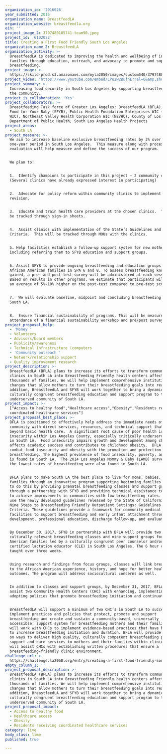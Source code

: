 ```yaml
---
organization_id: '2016026'
year_submitted: 2016
organization_name: BreastfeedLA
organization_website: breastfeedla.org
ein: ''
project_image_2: 3797480105741-team90.jpeg
project_id: '6102022'
title: Creating a First Food Friendly South Los Angeles
organization_name_2: BreastfeedLA
organization_activity: >-
  BreastfeedLA is dedicated to improving the health and wellbeing of infants and
  families through education, outreach, and advocacy to promote and support
  breastfeeding.
project_image: >-
  https://skild-prod.s3.amazonaws.com/myla2050/images/custom540/3797480105741-team90.jpeg
project_video: 'https://www.youtube.com/embed/LPu2w2BufhE?rel=0&amp;showinfo=0'
project_summary: >-
  Increasing food security in South Los Angeles by supporting breastfeeding in
  the community.
project_is_collaboration: 'Yes'
project_collaborators: >-
  Breastfeeding Task force of Greater Los Angeles: BreastfeedLA (BFLA), Soul
  Food for Your Baby (SFYB), Public Health Foundation Enterprises WIC (PHFE
  WIC), Northeast Valley Health Corporation WIC (NEVHC), County of Los Angeles,
  Department of Public Health, South Los Angeles Health Projects
project_areas:
  - South LA
project_measure: >-
  We aim to increase baseline exclusive breastfeeding rates by 3% over a
  one-year period in South Los Angeles.  This measure along with process
  evaluation will help measure and define the success of our program.


  We plan to:


  1.  Identify champions to participate in this project – 2 community clinics.
  (Several clinics have already expressed interest in participating)


  2.  Advocate for policy reform within community clinics to implement policy
  revision.


  3.  Educate and train health care providers at the chosen clinics.  This will
  be tracked through sign-in sheets.


  4.  Assist clinics with implementation of the State’s Guidelines and
  Criteria.  This will be tracked through MOUs with the clinics.


  5. Help facilities establish a follow-up support system for new mothers,
  including referring them to SFYB education and support groups.


  6. Assist SFYB to provide ongoing breastfeeding and education groups to
  African American families in SPA 6 and 8. To assess breastfeeding knowledge
  gained, a pre- and post-test survey will be administered at each session.
  Based on results in other programs, we estimate that participants will score
  an average of 5%-10% higher on the post-test compared to pre-test scores.


  7.  We will evaluate baseline, midpoint and concluding breastfeeding rates in
  South LA.


  8.  Ensure financial sustainability of programs. This will be measured through
  attendance of a financial sustainability workshop and pre/post surveys.
project_proposal_help:
  - 'Money '
  - Volunteers
  - Advisors/board members
  - Publicity/awareness
  - Technical infrastructure (computers
  - 'Community outreach '
  - Network/relationship support
  - Quality improvement research
project_description: >-
  BreastfeedLA (BFLA) plans to increase its efforts to transform community
  clinics in South LA into Breastfeeding Friendly health centers affecting
  thousands of families. We will help implement comprehensive institutional
  changes that allow mothers to turn their breastfeeding goals into reality. In
  addition, BreastfeedLA and SFYB will work together to bring a dynamic
  culturally congruent breastfeeding education and support program to the
  underserved community of South LA.
project_impact: >-
  ["Access to healthy food","Healthcare access","Obesity","Residents receiving
  coordinated healthcare services"]
project_proposal_best_place: >-
  BFLA is positioned to effectively help address the immediate needs of the
  community with direct services, resources, and technical support that is
  beyond basic health care.  A significant root cause of poor health is food
  insecurity within Los Angeles County, especially critically underserved areas
  in South LA.  Food insecurity impairs growth and development among children,
  affects academic success and contributes to childhood obesity.  BFLA can
  combat food insecurity and obesity with the promotion and protection of
  breastfeeding. The highest prevalence of food insecurity, poverty, and obesity
  is found in South LA.  The 2014 Los Angeles Mommy & Baby (LAMB) survey showed
  the lowest rates of breastfeeding were also found in South LA.  


  BFLA plans to make South LA the best place to live for moms, babies, and
  families through an innovative program supporting beginning families.  We plan
  to do this by providing prenatal breastfeeding classes and support groups
  through a partnership with SFYB and providing technical assistance to clinics
  to achieve improvements in communities with low breastfeeding rates. We will
  use the newly developed guidelines released by the State of California, The
  Nine Steps to Breastfeeding Friendly Outpatient Settings: Guidelines and
  Criteria. These guidelines provide a framework for community medical
  facilities to support breastfeeding and early infant attachment through policy
  development, professional education, discharge follow-up, and evaluation.


  By December 30, 2017, SFYB in partnership with BFLA will provide two series of
  culturally relevant breastfeeding classes and nine support groups for African
  American families led by a culturally congruent peer counselor and/or
  certified lactation educator (CLE) in South Los Angeles. The 6 hour course is
  taught over three weeks. 


  Using research and findings from focus groups, classes will link breastfeeding
  to the African American experience, history, and hope for better health
  outcomes. The program will address sociocultural concerns as well.


  In addition to classes and support groups, by December 31, 2017, BFLA will
  assist two Community Health Centers (CHC) with enhancing, implementing, and
  adopting policies that promote breastfeeding initiation and continuation.


  BreastfeedLA will support a minimum of two CHC’s in South LA to successfully
  implement practices and policies that protect, promote and support
  breastfeeding and create and sustain a community-based, universally
  accessible, support system for breastfeeding mothers and their families. BFLA
  will work with CHCs to implement evidence-based practices that have been shown
  to increase breastfeeding initiation and duration. BFLA will provide guidance
  on ways to deliver high quality, culturally competent breastfeeding promotion,
  support and care services to mothers and their families within clinics. BFLA
  will assist CHCs with establishing written procedures that ensure a
  breastfeeding-friendly clinic environment.
challenge_url: >-
  https://challenge.la2050.org/entry/creating-a-first-food-friendly-south-los-angeles
empty_column_1: ''
project_proposal_description: >-
  BreastfeedLA (BFLA) plans to increase its efforts to transform community
  clinics in South LA into Breastfeeding Friendly health centers affecting
  thousands of families. We will help implement comprehensive institutional
  changes that allow mothers to turn their breastfeeding goals into reality. In
  addition, BreastfeedLA and SFYB will work together to bring a dynamic
  culturally congruent breastfeeding education and support program to the
  underserved community of South LA.
project_proposal_impact:
  - Access to healthy food
  - Healthcare access
  - Obesity
  - Residents receiving coordinated healthcare services
category: live
body_class: lime
published: true

---
```

